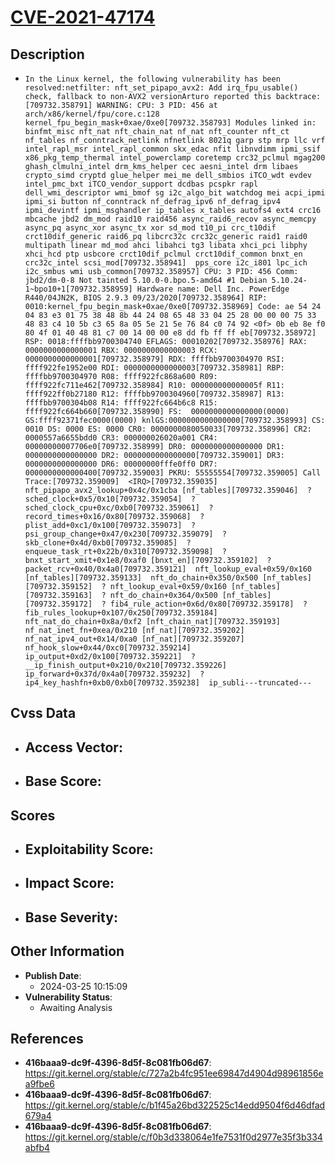 
# [CVE-2021-47174](https://cve.mitre.org/cgi-bin/cvename.cgi?name=CVE-2021-47174)

## Description

- `In the Linux kernel, the following vulnerability has been resolved:netfilter: nft_set_pipapo_avx2: Add irq_fpu_usable() check, fallback to non-AVX2 versionArturo reported this backtrace:[709732.358791] WARNING: CPU: 3 PID: 456 at arch/x86/kernel/fpu/core.c:128 kernel_fpu_begin_mask+0xae/0xe0[709732.358793] Modules linked in: binfmt_misc nft_nat nft_chain_nat nf_nat nft_counter nft_ct nf_tables nf_conntrack_netlink nfnetlink 8021q garp stp mrp llc vrf intel_rapl_msr intel_rapl_common skx_edac nfit libnvdimm ipmi_ssif x86_pkg_temp_thermal intel_powerclamp coretemp crc32_pclmul mgag200 ghash_clmulni_intel drm_kms_helper cec aesni_intel drm libaes crypto_simd cryptd glue_helper mei_me dell_smbios iTCO_wdt evdev intel_pmc_bxt iTCO_vendor_support dcdbas pcspkr rapl dell_wmi_descriptor wmi_bmof sg i2c_algo_bit watchdog mei acpi_ipmi ipmi_si button nf_conntrack nf_defrag_ipv6 nf_defrag_ipv4 ipmi_devintf ipmi_msghandler ip_tables x_tables autofs4 ext4 crc16 mbcache jbd2 dm_mod raid10 raid456 async_raid6_recov async_memcpy async_pq async_xor async_tx xor sd_mod t10_pi crc_t10dif crct10dif_generic raid6_pq libcrc32c crc32c_generic raid1 raid0 multipath linear md_mod ahci libahci tg3 libata xhci_pci libphy xhci_hcd ptp usbcore crct10dif_pclmul crct10dif_common bnxt_en crc32c_intel scsi_mod[709732.358941]  pps_core i2c_i801 lpc_ich i2c_smbus wmi usb_common[709732.358957] CPU: 3 PID: 456 Comm: jbd2/dm-0-8 Not tainted 5.10.0-0.bpo.5-amd64 #1 Debian 5.10.24-1~bpo10+1[709732.358959] Hardware name: Dell Inc. PowerEdge R440/04JN2K, BIOS 2.9.3 09/23/2020[709732.358964] RIP: 0010:kernel_fpu_begin_mask+0xae/0xe0[709732.358969] Code: ae 54 24 04 83 e3 01 75 38 48 8b 44 24 08 65 48 33 04 25 28 00 00 00 75 33 48 83 c4 10 5b c3 65 8a 05 5e 21 5e 76 84 c0 74 92 <0f> 0b eb 8e f0 80 4f 01 40 48 81 c7 00 14 00 00 e8 dd fb ff ff eb[709732.358972] RSP: 0018:ffffbb9700304740 EFLAGS: 00010202[709732.358976] RAX: 0000000000000001 RBX: 0000000000000003 RCX: 0000000000000001[709732.358979] RDX: ffffbb9700304970 RSI: ffff922fe1952e00 RDI: 0000000000000003[709732.358981] RBP: ffffbb9700304970 R08: ffff922fc868a600 R09: ffff922fc711e462[709732.358984] R10: 000000000000005f R11: ffff922ff0b27180 R12: ffffbb9700304960[709732.358987] R13: ffffbb9700304b08 R14: ffff922fc664b6c8 R15: ffff922fc664b660[709732.358990] FS:  0000000000000000(0000) GS:ffff92371fec0000(0000) knlGS:0000000000000000[709732.358993] CS:  0010 DS: 0000 ES: 0000 CR0: 0000000080050033[709732.358996] CR2: 0000557a6655bdd0 CR3: 000000026020a001 CR4: 00000000007706e0[709732.358999] DR0: 0000000000000000 DR1: 0000000000000000 DR2: 0000000000000000[709732.359001] DR3: 0000000000000000 DR6: 00000000fffe0ff0 DR7: 0000000000000400[709732.359003] PKRU: 55555554[709732.359005] Call Trace:[709732.359009]  <IRQ>[709732.359035]  nft_pipapo_avx2_lookup+0x4c/0x1cba [nf_tables][709732.359046]  ? sched_clock+0x5/0x10[709732.359054]  ? sched_clock_cpu+0xc/0xb0[709732.359061]  ? record_times+0x16/0x80[709732.359068]  ? plist_add+0xc1/0x100[709732.359073]  ? psi_group_change+0x47/0x230[709732.359079]  ? skb_clone+0x4d/0xb0[709732.359085]  ? enqueue_task_rt+0x22b/0x310[709732.359098]  ? bnxt_start_xmit+0x1e8/0xaf0 [bnxt_en][709732.359102]  ? packet_rcv+0x40/0x4a0[709732.359121]  nft_lookup_eval+0x59/0x160 [nf_tables][709732.359133]  nft_do_chain+0x350/0x500 [nf_tables][709732.359152]  ? nft_lookup_eval+0x59/0x160 [nf_tables][709732.359163]  ? nft_do_chain+0x364/0x500 [nf_tables][709732.359172]  ? fib4_rule_action+0x6d/0x80[709732.359178]  ? fib_rules_lookup+0x107/0x250[709732.359184]  nft_nat_do_chain+0x8a/0xf2 [nft_chain_nat][709732.359193]  nf_nat_inet_fn+0xea/0x210 [nf_nat][709732.359202]  nf_nat_ipv4_out+0x14/0xa0 [nf_nat][709732.359207]  nf_hook_slow+0x44/0xc0[709732.359214]  ip_output+0xd2/0x100[709732.359221]  ? __ip_finish_output+0x210/0x210[709732.359226]  ip_forward+0x37d/0x4a0[709732.359232]  ? ip4_key_hashfn+0xb0/0xb0[709732.359238]  ip_subli---truncated---`

## Cvss Data

- **Access Vector**:
  - 
- **Base Score**:
  - 

## Scores

- **Exploitability Score**:
  - 
- **Impact Score**:
  - 
- **Base Severity**:
  - 

## Other Information

- **Publish Date**:
  - 2024-03-25 10:15:09
- **Vulnerability Status**:
  - Awaiting Analysis

## References

- **416baaa9-dc9f-4396-8d5f-8c081fb06d67**: https://git.kernel.org/stable/c/727a2b4fc951ee69847d4904d98961856ea9fbe6
- **416baaa9-dc9f-4396-8d5f-8c081fb06d67**: https://git.kernel.org/stable/c/b1f45a26bd322525c14edd9504f6d46dfad679a4
- **416baaa9-dc9f-4396-8d5f-8c081fb06d67**: https://git.kernel.org/stable/c/f0b3d338064e1fe7531f0d2977e35f3b334abfb4
